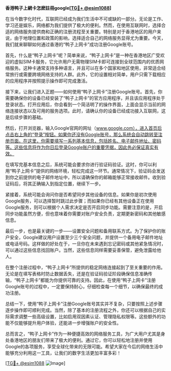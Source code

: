 **香港鸭子上網卡怎麽註冊google[[TG💪+ @esim1088](https://t.me/s/esim1088)]**

在当今数字化时代，互联网已经成为我们生活中不可或缺的一部分。无论是工作、学习还是娱乐，网络都为我们提供了极大的便利。然而，在使用互联网时，选择合适的网络服务提供商和正确的注册流程至关重要。特别是对于香港地区的用户来说，由于地理位置和政策的影响，选择适合自己的网络服务显得尤为重要。今天，我们就来聊聊如何通过香港的“鸭子上网卡”成功注册Google账号。

首先，什么是“鸭子上网卡”呢？简单来说，“鸭子上网卡”是一种在香港地区广受欢迎的虚拟SIM卡服务，它允许用户无需物理SIM卡即可连接到全球范围内的优质网络服务。这种卡通常支持多种语言，并且可以在多个国家和地区使用，非常适合经常旅行或需要跨境网络支持的人群。此外，它的设置相对简单，用户只需下载相应的应用程序并按照提示操作即可完成激活。

接下来，让我们进入正题——如何使用“鸭子上网卡”注册Google账号。首先，你需要确保你的设备已经安装了“鸭子上网卡”的官方应用程序，并且该应用程序处于登录状态。打开应用后，你会看到一个简洁明了的操作界面，上面会显示当前的网络连接状态以及可用的服务选项。此时，请确认你的设备已经成功接入互联网，这是后续步骤的基础。

然后，打开浏览器，输入Google官网的网址（www.google.com），进入首页后点击右上角的“登录”按钮。如果你还没有Google账号，那么系统会自动跳转至注册页面。在这里，你需要填写一系列基本信息，包括姓名、电子邮件地址、密码等。这些信息将作为你日后登录Google账户的重要凭据，因此务必保证真实有效。

在填写完基本信息之后，系统可能会要求你进行验证码验证。这时，你可以利用“鸭子上网卡”提供的网络环境，轻松完成这一环节。通常情况下，验证码会发送到你之前提供的电子邮件地址中，所以请确保你的邮箱能够正常接收邮件。收到验证码后，将其正确输入到指定位置，继续下一步。

紧接着，系统可能会询问你是否希望同步其他设备的信息。如果你是初次使用Google服务，可以选择暂时跳过此步骤；而如果你已经有其他设备正在使用Google服务，则可以根据个人需求决定是否开启同步功能。需要注意的是，开启同步功能虽然方便，但也意味着你需要对账户安全负责，定期更新密码和其他敏感信息。

最后一步，也是最关键的一步——设置安全问题和备用联系方式。为了保护你的账户安全，Google建议用户设置至少三个安全问题，并提供一个备用电子邮件地址或电话号码。这样做的好处在于，一旦你在未来遇到忘记密码或其他紧急情况时，可以通过这些信息找回账户。当然，这些信息同样需要妥善保管，避免泄露给他人。

在整个注册过程中，“鸭子上网卡”所提供的稳定网络连接起到了至关重要的作用。无论是在填写表格时防止数据丢失，还是在验证码验证阶段确保信息准确传输，“鸭子上网卡”都能为你提供可靠的支持。因此，在使用“鸭子上网卡”注册Google账号的过程中，一定要保持耐心，仔细检查每一个细节，以确保最终的成功注册。

总结一下，使用“鸭子上网卡”注册Google账号其实并不复杂，只要按照上述步骤逐步操作即可顺利完成。当然，除了基本的注册流程之外，你还可以根据自己的实际需求调整一些高级设置，比如启用双因素认证、管理隐私权限等。这些额外的功能不仅能够提升用户体验，还能进一步增强账户的安全性。

总而言之，“鸭子上网卡”作为一种便捷高效的网络服务工具，为广大用户尤其是身处香港地区的朋友们带来了极大的便利。通过它，你可以轻松地注册并使用Google的各项服务，享受全球化带来的无限可能。希望大家在今后的网络生活中能够充分利用这一工具，让我们的数字生活更加丰富多彩！

[[TG💪+ @esim1088](https://t.me/s/esim1088) ![Image](https://i.postimg.cc/4NQfJmqS/Snipaste-2025-05-13-00-14-12.png)]